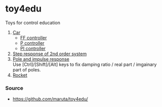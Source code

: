 # toy4edu
Toys for control education

1. [Car](https://maruta.github.io/toy4edu/car01/index.html)
   * [FF controller](https://maruta.github.io/toy4edu/car01/index.html#/hU/RCoMwDPyagu5Bgk7ERzcZjH2FaAdCaaWmTv9+qYF26MPgaK93uaQR0MxT99GJqG4CGpFDwAqi8ALx+8HaDhbUy0npjUZrlJKWnbfTPY5GE00WX0UT+MLUdz3N/4WSSKf1j6Kls+TkKwiQwbUUxf8eLkR8+LJ35RjUBCvRWR3/s4txm6eeHPI+LmzKGMZ5Ut3G5pKheYyrHJI8jUVVG0cRJ1K1KUtf)
   * [P controller](https://maruta.github.io/toy4edu/car01/index.html#/fVB/C4MgEP00Qg02XDFif/aDwdiniHIQiIadrr79zm5oFAxOPd97d8+T8XIa249KWFExXrKMh5g5yz2Aeb2jlh3F7+6AdFqB0VIKQ8zbqg4GrTBNnFehAx2Q+q4H/21IAbgbf8kb3G9U+QrAleUV+WKQWgTS151xuZ/or4kNZb77aW206W0EWKPig1cwjvtUowUa2IavoOiHaZTtQqS7gH4Ms+iTLI2ioolWmGNSNClBXw==)
   * [PI controller](https://maruta.github.io/toy4edu/car01/index.html#/fVHRCoMwDPyaggobrrLJHudEGPsK0Q4KpUptnf79UqNtURjENlzO3HkKpglNOYODZCWccBUkfQx9/ZURyW1vZ1tNMH8sNPrcjebdKL2PB6TppFadEEzh5GNko3knoY1GywIFvHRstx70w4Jlg3WvnPkrvvvuHXJZEe4QikirQ051W78bPEKJJRUfilU4wTOGJAyNFkhhCWzM/tnFpcYtXVwmmw7sWW0m+EMCJcW0UdLnsYA+zZfsjcY8jUsaq+VDL+oZh+NZdxWfWBvR2JPy0ktBD01exgj9AA==)
2. [Step response of 2nd order system](https://maruta.github.io/toy4edu/stepresp2/index.html)
3. [Pole and impulse response](https://maruta.github.io/toy4edu/poleresp/index.html)  
  Use [Ctrl]/[Shift]/[Alt] keys to fix damping ratio / real part / imgainary part of poles.
4. [Rocket](https://maruta.github.io/toy4edu/rocket/index.html)

### Source

 * https://github.com/maruta/toy4edu/
